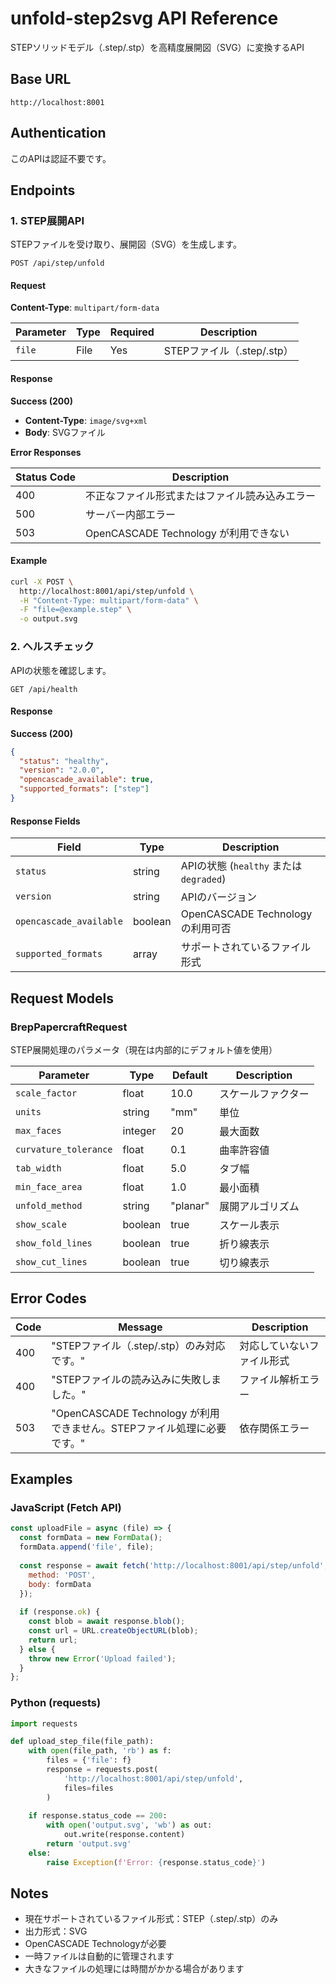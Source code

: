 # unfold-step2svg API Reference

STEPソリッドモデル（.step/.stp）を高精度展開図（SVG）に変換するAPI

## Base URL

```
http://localhost:8001
```

## Authentication

このAPIは認証不要です。

## Endpoints

### 1. STEP展開API

STEPファイルを受け取り、展開図（SVG）を生成します。

```
POST /api/step/unfold
```

#### Request

**Content-Type**: `multipart/form-data`

| Parameter | Type | Required | Description |
|-----------|------|----------|-------------|
| `file` | File | Yes | STEPファイル（.step/.stp） |

#### Response

**Success (200)**
- **Content-Type**: `image/svg+xml`
- **Body**: SVGファイル

**Error Responses**

| Status Code | Description |
|-------------|-------------|
| 400 | 不正なファイル形式またはファイル読み込みエラー |
| 500 | サーバー内部エラー |
| 503 | OpenCASCADE Technology が利用できない |

#### Example

```bash
curl -X POST \
  http://localhost:8001/api/step/unfold \
  -H "Content-Type: multipart/form-data" \
  -F "file=@example.step" \
  -o output.svg
```

### 2. ヘルスチェック

APIの状態を確認します。

```
GET /api/health
```

#### Response

**Success (200)**

```json
{
  "status": "healthy",
  "version": "2.0.0",
  "opencascade_available": true,
  "supported_formats": ["step"]
}
```

#### Response Fields

| Field | Type | Description |
|-------|------|-------------|
| `status` | string | APIの状態 (`healthy` または `degraded`) |
| `version` | string | APIのバージョン |
| `opencascade_available` | boolean | OpenCASCADE Technologyの利用可否 |
| `supported_formats` | array | サポートされているファイル形式 |

## Request Models

### BrepPapercraftRequest

STEP展開処理のパラメータ（現在は内部的にデフォルト値を使用）

| Parameter | Type | Default | Description |
|-----------|------|---------|-------------|
| `scale_factor` | float | 10.0 | スケールファクター |
| `units` | string | "mm" | 単位 |
| `max_faces` | integer | 20 | 最大面数 |
| `curvature_tolerance` | float | 0.1 | 曲率許容値 |
| `tab_width` | float | 5.0 | タブ幅 |
| `min_face_area` | float | 1.0 | 最小面積 |
| `unfold_method` | string | "planar" | 展開アルゴリズム |
| `show_scale` | boolean | true | スケール表示 |
| `show_fold_lines` | boolean | true | 折り線表示 |
| `show_cut_lines` | boolean | true | 切り線表示 |

## Error Codes

| Code | Message | Description |
|------|---------|-------------|
| 400 | "STEPファイル（.step/.stp）のみ対応です。" | 対応していないファイル形式 |
| 400 | "STEPファイルの読み込みに失敗しました。" | ファイル解析エラー |
| 503 | "OpenCASCADE Technology が利用できません。STEPファイル処理に必要です。" | 依存関係エラー |

## Examples

### JavaScript (Fetch API)

```javascript
const uploadFile = async (file) => {
  const formData = new FormData();
  formData.append('file', file);
  
  const response = await fetch('http://localhost:8001/api/step/unfold', {
    method: 'POST',
    body: formData
  });
  
  if (response.ok) {
    const blob = await response.blob();
    const url = URL.createObjectURL(blob);
    return url;
  } else {
    throw new Error('Upload failed');
  }
};
```

### Python (requests)

```python
import requests

def upload_step_file(file_path):
    with open(file_path, 'rb') as f:
        files = {'file': f}
        response = requests.post(
            'http://localhost:8001/api/step/unfold',
            files=files
        )
    
    if response.status_code == 200:
        with open('output.svg', 'wb') as out:
            out.write(response.content)
        return 'output.svg'
    else:
        raise Exception(f'Error: {response.status_code}')
```

## Notes

- 現在サポートされているファイル形式：STEP（.step/.stp）のみ
- 出力形式：SVG
- OpenCASCADE Technologyが必要
- 一時ファイルは自動的に管理されます
- 大きなファイルの処理には時間がかかる場合があります
